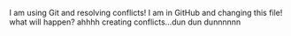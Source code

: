 I am using Git and resolving conflicts!
I am in GitHub and changing this file!
what will happen? ahhhh creating conflicts...dun dun dunnnnnn
